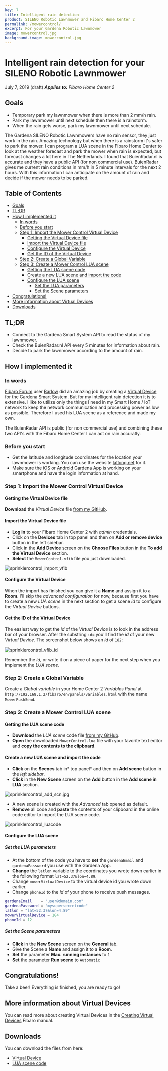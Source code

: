 ```yaml
---
key: 7
title: Intelligent rain detection
product: SILENO Robotic Lawnmower and Fibaro Home Center 2
permalink: /mowercontrol/
excerpt: For your Gardena Robotic Lawnmower
image: mowercontrol.jpg
background-image: mowercontrol.jpg
---
```


# Intelligent rain detection for your SILENO Robotic Lawnmower<!-- omit in toc -->

July 7, 2019 (draft)
_**Applies to:** Fibaro Home Center 2_

## Goals

* Temporary park my lawnmower when there is more than 2 mm/h rain.
* Park my lawnmower until next schedule then there is a rainstorm.
* When the rain gets worse, park my lawnmower until next schedule.

The Gardena SILENO Robotic Lawnmowers have no rain sensor, they just work in the rain. Amazing technology but when there is a rainstorm it's safer to park the mower. I can program a LUA scene in the Fibaro Home Center to look at the weather forecast and park the mower when rain is expected, but forecast changes a lot here in The Netherlands. I found that BuienRadar.nl is accurate and they have a public API (for non commercial use). BuienRadar gives me current rain conditions in mm/h in 5 minute intervals for the next 2 hours. With this information I can anticipate on the amount of rain and decide if the mower needs to be parked.

## Table of Contents<!-- omit in toc -->
- [Goals](#Goals)
- [TL;DR](#TLDR)
- [How I implemented it](#How-I-implemented-it)
  - [In words](#In-words)
  - [Before you start](#Before-you-start)
  - [Step 1: Import the Mower Control Virtual Device](#Step-1-Import-the-Mower-Control-Virtual-Device)
    - [Getting the Virtual Device file](#Getting-the-Virtual-Device-file)
    - [Import the Virtual Device file](#Import-the-Virtual-Device-file)
    - [Configure the Virtual Device](#Configure-the-Virtual-Device)
    - [Get the ID of the Virtual Device](#Get-the-ID-of-the-Virtual-Device)
  - [Step 2: Create a Global Variable](#Step-2-Create-a-Global-Variable)
  - [Step 3: Create a Mower Control LUA scene](#Step-3-Create-a-Mower-Control-LUA-scene)
    - [Getting the LUA scene code](#Getting-the-LUA-scene-code)
    - [Create a new LUA scene and import the code](#Create-a-new-LUA-scene-and-import-the-code)
    - [Configure the LUA scene](#Configure-the-LUA-scene)
      - [Set the LUA parameters](#Set-the-LUA-parameters)
      - [Set the Scene parameters](#Set-the-Scene-parameters)
- [Congratulations!](#Congratulations)
- [More information about Virtual Devices](#More-information-about-Virtual-Devices)
- [Downloads](#Downloads)

## TL;DR

* Connect to the Gardena Smart System API to read the status of my lawnmower.
* Check the BuienRadar.nl API every 5 minutes for information about rain.
* Decide to park the lawnmower according to the amount of rain.

## How I implemented it

### In words

[Fibaro Forum](https://forum.fibaro.com/) user [Barlow](https://marketplace.fibaro.com/profiles/fibaro-user-unnamed-97289857-ceae-4d7d-a4b3-16fc03a4999d) did an amazing job by creating a [Virtual Device](https://marketplace.fibaro.com/items/gardena-smartsystem) for the Gardena Smart System. But for my intelligent rain detection it is to extensive. I like to utilize only the things I need in my Smart Home / IoT network to keep the network communication and processing power as low as possible. Therefore I used his LUA scene as a reference and made my own.

The BuienRadar API is public (for non commercial use) and combining these two API's with the Fibaro Home Center I can act on rain accuratly.

### Before you start

* Get the latitude and longitude coordinates for the location your lawnmower is working. You can use the website [latlong.net](https://www.latlong.net/) for it.
* Make sure the [iOS](https://apps.apple.com/nl/app/gardena-smart-system/id971199503) or [Android](https://play.google.com/store/apps/details?id=com.gardena.smartgarden) Gardena App is working on your smartphone and have the login information at hand.

### Step 1: Import the Mower Control Virtual Device

#### Getting the Virtual Device file

**Download** the *Virtual Device* file [from my GitHub](https://github.com/joepv/fibaro/blob/master/MowerControl.vfib).

#### Import the Virtual Device file

* **Log in** to your Fibaro Home Center 2 with _admin_ credentials.
* Click on the **Devices** tab in top panel and then on **Add or remove device** button in the left sidebar.
* Click in the **Add Device** screen on the **Choose Files** button in the **To add the Virtual Device** section.
* **Select** the `MowerControl.vfib` file you just downloaded.

![sprinklercontrol_import_vfib](../images/screenshots/sprinklercontrol_import_vfib.jpg)

#### Configure the Virtual Device

When the import has finished you can give it a **Name** and assign it to a **Room**. I'll skip the *advanced configuration* for now, because first you have to create a new *LUA scene* in the next section to get a scene *id* to configure the *Virtual Device* buttons.

#### Get the ID of the Virtual Device

The easiest way to get the *id* of the *Virtual Device* is to look in the address bar of your browser. After the substring `id=` you'll find the *id* of your new *Virtual Device*. The screenshot below shows an *id* of `182`:

![sprinklercontrol_vfib_id](../images/screenshots/sprinklercontrol_vfib_id.jpg)

Remember the *id*, or write it on a piece of paper for the next step when you implement the *LUA scene*.

### Step 2: Create a Global Variable

Create a _Global variable_ in your Home Center 2 _Variables Panel_ at `http://192.168.1.2/fibaro/en/panels/variables.html` with the name `MowerPushSend`.

### Step 3: Create a Mower Control LUA scene

#### Getting the LUA scene code

* **Download** the *LUA scene* code file [from my GitHub](https://github.com/joepv/fibaro/blob/master/MowerControl.lua).
* **Open** the downloaded `MowerControl.lua` file with your favorite text editor and **copy the contents to the clipboard**.

#### Create a new LUA scene and import the code

* **Click** on the **Scenes** tab in* top panel* and then on **Add scene** button in the *left sidebar*.
* **Click** in the **New Scene** screen on the **Add** button in the **Add scene in LUA** section.

![sprinklercontrol_add_scn.jpg](../images/screenshots/sprinklercontrol_add_scn.jpg)

* A new scene is created with the _Advanced_ tab opened as default.
* **Remove** all code and **paste** the contents of your clipboard in the online code editor to import the LUA scene code.

![sprinklercontrol_luacode](../images/screenshots/mowercontrol_luacode.jpg)

#### Configure the LUA scene

##### Set the LUA parameters

* At the bottom of the code you have to **set** the `gardenaEmail` and `gardenaPassword` you use with the Gardena App.
* **Change** the `latlon` variable to the coordinates you wrote down earlier in the following format `lat=52.37&lon=4.89`.
* Change `mowerVirtualDevice` to the virtual device id you wrote down earlier.
* Change `phoneId` to the *id* of your phone to receive push messages.

```lua
gardenaEmail    = "user@domain.com"
gardenaPassword = "mysupersecretcode"
latlon = "lat=52.37&lon=4.89"
mowerVirtualDevice = 184
phoneId = 12
```

##### Set the Scene parameters

* **Click** in the **New Scene** screen on the **General** tab.
* Give the Scene a **Name** and assign it to a **Room**.
* **Set** the parameter **Max. running instances** to  `1`
* **Set** the parameter **Run scene** to `Automatic`

## Congratulations!

Take a beer! Everything is finished, you are ready to go!

## More information about Virtual Devices

You can read more about creating Virtual Devices in the [Creating Virtual Devices](https://manuals.fibaro.com/knowledge-base-browse/creating-virtual-devices/) Fibaro manual.

## Downloads

You can download the files from here:

* [Virtual Device](https://github.com/joepv/fibaro/blob/master/MowerControl.vfib)
* [LUA scene code](https://github.com/joepv/fibaro/blob/master/MowerControl.lua)